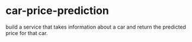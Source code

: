 # car-price-prediction
build a service that takes information about a car and return the predicted price for that car. 

